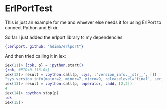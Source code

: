 ErlPortTest
===========

This is just an example for me and whoever else needs it for using ErlPort to connect Python and Elixir.

So far I just added the erlport library to my dependencies
  ```elixir
  {:erlport, github: "hdima/erlport"}
  ```

And then tried calling it in iex:

```elixir
iex(11)> {:ok, p} = :python.start()
{:ok, #PID<0.116.0>}
iex(12)> result = :python.call(p, :sys, :"version_info.__str__", [])
"sys.version_info(major=2, minor=7, micro=9, releaselevel='final', serial=0)"
iex(13)> result = :python.call(p, :operator, :add, [2,2])
4
iex(14)> :python.stop(p)
:ok
iex(15)>
```
